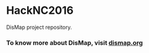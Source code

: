 # HackNC2016
DisMap project repository. 
### To know more about DisMap, visit [dismap.org](dismap.org)
